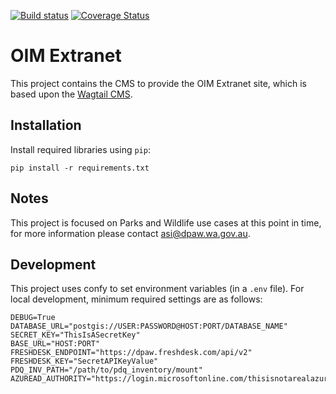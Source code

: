 [![Build
status](https://travis-ci.org/parksandwildlife/oim-cms.svg?branch=master)](https://travis-ci.org/parksandwildlife/oim-cms/builds) [![Coverage Status](https://coveralls.io/repos/github/parksandwildlife/oim-cms/badge.svg?branch=master)](https://coveralls.io/github/parksandwildlife/oim-cms?branch=master)

OIM Extranet
============

This project contains the CMS to provide the OIM Extranet site, which is
based upon the [Wagtail CMS](https://wagtail.io/).

Installation
------------

Install required libraries using `pip`:

    pip install -r requirements.txt

Notes
-----

This project is focused on Parks and Wildlife use cases at this point in time,
for more information please contact asi@dpaw.wa.gov.au.

Development
-----------

This project uses confy to set environment variables (in a `.env` file).
For local development, minimum required settings are as follows:

    DEBUG=True
    DATABASE_URL="postgis://USER:PASSWORD@HOST:PORT/DATABASE_NAME"
    SECRET_KEY="ThisIsASecretKey"
    BASE_URL="HOST:PORT"
    FRESHDESK_ENDPOINT="https://dpaw.freshdesk.com/api/v2"
    FRESHDESK_KEY="SecretAPIKeyValue"
    PDQ_INV_PATH="/path/to/pdq_inventory/mount"
    AZUREAD_AUTHORITY="https://login.microsoftonline.com/thisisnotarealazureaudauthorityurl"
